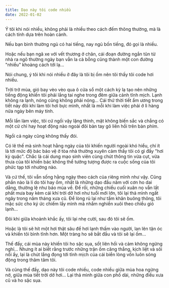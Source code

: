 ```yaml
---
title: Dạo này tôi code nhiều
date: 2022-01-02
---
```

Ý tôi khi nói nhiều, không phải là nhiều theo cách đếm thông thường, mà là cách tính dựa trên hoàn cảnh.

Nếu bạn bình thường ngủ có hai tiếng, nay ngủ bốn tiếng, đó gọi là nhiều.

Hoặc nếu bạn ngã xe với vết thương ở chân, cái đoạn đường ngắn tũn từ nhà ra ngõ thường ngày bạn vẫn la cà bỗng cũng thành một con đường "nhiều" khoảng cách tới lạ...

Nói chung, ý tôi khi nói nhiều ở đây là tôi bị ốm nên tôi thấy tôi code hơi nhiều.

Trời trở mùa, gió bay vèo vèo qua ô cửa sổ một cách kỳ lạ tạo nên những tiếng động khiến tôi phải lắng tai nghe trong đêm giữa cảnh tĩnh mịch. Lạnh không ra lạnh, nóng cũng không phải nóng... Cái thứ thời tiết ẩm ương trong tiết này đôi khi làm tôi hơi bực mình, nhất là mỗi khi làm việc phải ở lì hàng nửa ngày bên máy tính.

Mỗi lần làm việc, tôi cứ ngồi vậy lặng thinh, mặt không biến sắc và chẳng có một cử chỉ hay hoạt động nào ngoài đôi bàn tay gõ liên hồi trên bàn phím.

Ngồi cả ngày cũng không thấy đói.

Có lẽ thế mà sinh hoạt hằng ngày của tôi khiến người ngoài khó hiểu, chí ít là tới mức độ bác bảo vệ ở tòa nhà thường xuyên cảm thấy tôi có gì đấy "hơi kỳ quặc". Chắc là cái dung mạo sinh viên cùng chút thông tin vừa cụt, vừa thưa của tôi khiến bác không thể tưởng tượng được ra cuộc sống của tôi phức tạp tới nhường nào.

Và cứ thế, tôi vẫn sống hằng ngày theo cách của riêng mình như vậy. Cũng phần nào là lí do tôi hay ốm, nhất là những dạo đầu năm với cơn ho dai dẳng, thường lệ như báo mùa về. Để rồi, những chiều cuối xuân nọ vẫn lất phất mưa bay kèm cái khí trời dở hơi như tuổi mới lớn, tôi lại thả mình ngất ngây trong năm tháng xưa cũ. Để lòng rủ lại như tấm khăn buông thõng, tôi mặc sức cho ký ức chiếm lấy mình mà nhắm nghiền xuôi theo chiều gió lạnh...

Đôi khi giữa khoảnh khắc ấy, tôi lại nhẹ cười, sau đó tôi sẽ ốm.

Hoặc là tôi sẽ hít một hơi thật sâu để hơi lạnh thấm vào người, lan lên tận óc và khiến tôi bình tĩnh hơn. Một tràng ho sẽ bắt đầu và tôi sẽ lại ốm...

Thế đấy, cái mùa này khiến tôi ho sặc sụa, sốt liên hồi và cảm không ngừng nghỉ... Nhưng ít ai biết rằng trước những trận ốm căng thẳng, kịch liệt và sôi nổi ấy, lại là chút lắng đọng tới tĩnh mịch của cái biển lòng vốn luôn sóng động trong thâm tâm tôi.

Và cũng thế đấy, dạo này tôi code nhiều, code nhiều giữa mùa hoa ngừng nở, giữa mùa tiết trời dở hơi... Lại thả mình giữa con phố dài, những điều xưa cũ và ho sặc sụa.

